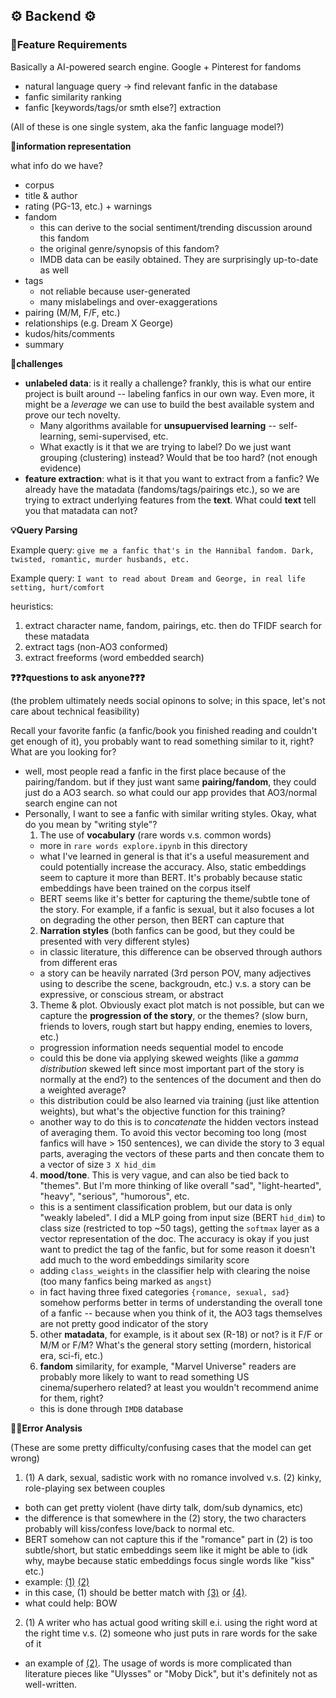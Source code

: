 ## ⚙️ Backend ⚙️

### 🧙Feature Requirements

Basically a AI-powered search engine. Google + Pinterest for fandoms

- natural language query -> find relevant fanfic in the database
- fanfic similarity ranking
- fanfic [keywords/tags/or smth else?] extraction

(All of these is one single system, aka the fanfic language model?)

**📖information representation**

what info do we have?
- corpus
- title & author
- rating (PG-13, etc.) + warnings
- fandom
  - this can derive to the social sentiment/trending discussion around this fandom
  - the original genre/synopsis of this fandom?
  - IMDB data can be easily obtained. They are surprisingly up-to-date as well
- tags
  - not reliable because user-generated
  - many mislabelings and over-exaggerations
- pairing (M/M, F/F, etc.)
- relationships (e.g. Dream X George)
- kudos/hits/comments
- summary

**😬challenges**

- **unlabeled data**: is it really a challenge? frankly, this is what our entire project is built around -- labeling fanfics in our own way. Even more, it might be a *leverage* we can use to build the best available system and prove our tech novelty.
  - Many algorithms available for **unsupuervised learning** -- self-learning, semi-supervised, etc.
  - What exactly is it that we are trying to label? Do we just want grouping (clustering) instead? Would that be too hard? (not enough evidence)
- **feature extraction**: what is it that you want to extract from a fanfic? We already have the matadata (fandoms/tags/pairings etc.), so we are trying to extract underlying features from the **text**. What could **text** tell you that matadata can not?

**💡Query Parsing**

Example query: `give me a fanfic that's in the Hannibal fandom. Dark, twisted, romantic, murder husbands, etc.`

Example query: `I want to read about Dream and George, in real life setting, hurt/comfort`

heuristics:
  1. extract character name, fandom, pairings, etc. then do TFIDF search for these matadata
  2. extract tags (non-AO3 conformed)
  3. extract freeforms (word embedded search)

**❓❓❓questions to ask anyone❓❓❓**

(the problem ultimately needs social opinons to solve; in this space, let's not care about technical feasibility)

Recall your favorite fanfic (a fanfic/book you finished reading and couldn't get enough of it), you probably want to read something similar to it, right? What are you looking for?
  - well, most people read a fanfic in the first place because of the pairing/fandom. but if they just want same **pairing/fandom**, they could just do a AO3 search. so what could our app provides that AO3/normal search engine can not
  - Personally, I want to see a fanfic with similar writing styles. Okay, what do you mean by "writing style"?
    1. The use of **vocabulary** (rare words v.s. common words)
      - more in `rare words explore.ipynb` in this directory
      - what I've learned in general is that it's a useful measurement and could potentially increase the accuracy. Also, static embeddings seem to capture it more than BERT. It's probably because static embeddings have been trained on the corpus itself
      - BERT seems like it's better for capturing the theme/subtle tone of the story. For example, if a fanfic is sexual, but it also focuses a lot on degrading the other person, then BERT can capture that
    2. **Narration styles** (both fanfics can be good, but they could be presented with very different styles)
      - in classic literature, this difference can be observed through authors from different eras
      - a story can be heavily narrated (3rd person POV, many adjectives using to describe the scene, backgroudn, etc.) v.s. a story can be expressive, or conscious stream, or abstract
    3. Theme & plot. Obviously exact plot match is not possible, but can we capture the **progression of the story**, or the themes? (slow burn, friends to lovers, rough start but happy ending, enemies to lovers, etc.)
      - progression information needs sequential model to encode
      - could this be done via applying skewed weights (like a *gamma distribution* skewed left since most important part of the story is normally at the end?) to the sentences of the document and then do a weighted average?
      - this distribution could be also learned via training (just like attention weights), but what's the objective function for this training?
      - another way to do this is to *concatenate* the hidden vectors instead of averaging them. To avoid this vector becoming too long (most fanfics will have > 150 sentences), we can divide the story to 3 equal parts, averaging the vectors of these parts and then concate them to a vector of size `3 X hid_dim`
    4. **mood/tone**. This is very vague, and can also be tied back to "themes". But I'm more thinking of like overall "sad", "light-hearted", "heavy", "serious", "humorous", etc.
      - this is a sentiment classification problem, but our data is only "weakly labeled". I did a MLP going from input size (BERT `hid_dim`) to class size (restricted to top ~50 tags), getting the `softmax` layer as a vector representation of the doc. The accuracy is okay if you just want to predict the tag of the fanfic, but for some reason it doesn't add much to the word embeddings similarity score
      - adding `class_weights` in the classifier help with clearing the noise (too many fanfics being marked as `angst`)
      - in fact having three fixed categories `{romance, sexual, sad}` somehow performs better in terms of understanding the overall tone of a fanfic -- because when you think of it, the AO3 tags themselves are not pretty good indicator of the story
    5. other **matadata**, for example, is it about sex (R-18) or not? is it F/F or M/M or F/M? What's the general story setting (mordern, historical era, sci-fi, etc.)
    6. **fandom** similarity, for example, "Marvel Universe" readers are probably more likely to want to read something US cinema/superhero related? at least you wouldn't recommend anime for them, right?
    - this is done through `IMDB` database

**🙅‍♀️Error Analysis‍**

(These are some pretty difficulty/confusing cases that the model can get wrong)

1. (1) A dark, sexual, sadistic work with no romance involved v.s. (2) kinky, role-playing sex between couples
  - both can get pretty violent (have dirty talk, dom/sub dynamics, etc)
  - the difference is that somewhere in the (2) story, the two characters probably will kiss/confess love/back to normal etc.
  - BERT somehow can not capture this if the "romance" part in (2) is too subtle/short, but static embeddings seem like it might be able to (idk why, maybe because static embeddings focus single words like "kiss" etc.)
  - example: [(1)](https://archiveofourown.org/works/30843302) [(2)](https://archiveofourown.org/works/29860926)
  - in this case, (1) should be better match with [(3)](https://archiveofourown.org/works/21908) or [(4)](https://archiveofourown.org/works/30616133).
  - what could help: BOW

2. (1) A writer who has actual good writing skill e.i. using the right word at the right time v.s. (2) someone who just puts in rare words for the sake of it
  - an example of [(2)](https://archiveofourown.org/works/30469629). The usage of words is more complicated than literature pieces like "Ulysses" or "Moby Dick", but it's definitely not as well-written.
